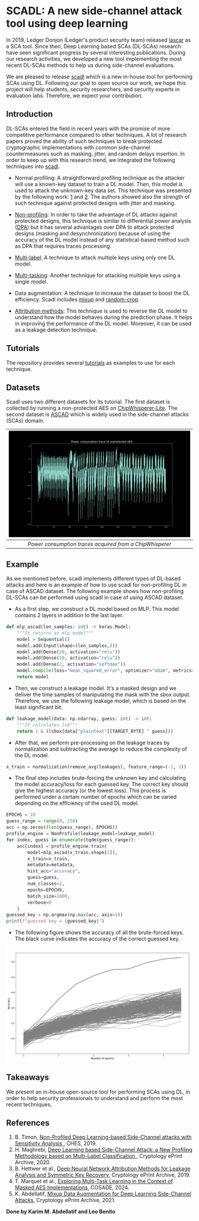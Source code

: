 # SCADL: A new side-channel attack tool using deep learning

In 2019, Ledger Donjon (Ledger's product security team) released [lascar](https://github.com/Ledger-Donjon/lascar) as a SCA tool. 
Since then, Deep Learning based SCAs (DL-SCAs) research have seen significant progress by several interesting publications. 
During our research activities, we developed a new tool implementing the most recent DL-SCAs methods to help us during side-channel evaluations.

We are pleased to release [scadl](https://github.com/Ledger-Donjon/scadl) which is a new in-house tool for performing SCAs using DL.
Following our goal to open source our work, we hope this project will help students, security researchers, and security experts in evaluation labs. Therefore, we expect your contribution.

 
## Introduction

DL-SCAs entered the field in recent years with the promise of more competitive performance compared to other techniques.
A lot of research papers proved the ability of such techniques to break protected cryptographic implementations with common side-channel countermeasures such as masking, jitter, and random delays insertion. 
In order to keep up with this research trend, we integrated the following techniques into [scadl](https://github.com/Ledger-Donjon/scadl). 

- Normal profiling: A straightforward profiling technique as the attacker will use a known-key dataset to train a DL model. 
Then, this model is used to attack the unknown-key data set. This technique was presented by the following work: [1](https://eprint.iacr.org/2016/921) and [2](https://eprint.iacr.org/2018/053). 
The authors showed also the strength of such technique against protected designs with jitter and masking.

- [Non-profiling](https://tches.iacr.org/index.php/TCHES/article/view/7387): In order to take the advantage of DL attacks against protected designs,  this technique is similar to differential power analysis ([DPA](https://paulkocher.com/doc/DifferentialPowerAnalysis.pdf))
but it has several advantages over DPA to attack protected designs (masking and desynchronization) because of using the accuracy of the DL model instead of any statistical-based method such as DPA that requires traces processing.

- [Multi-label](https://eprint.iacr.org/2020/436): A technique to attack multiple keys using only one DL model.  

- [Multi-tasking](https://eprint.iacr.org/2023/006.pdf): Another technique for attacking multiple keys using a single model.

- Data augmentation: A technique to increase the dataset to boost the DL efficiency. Scadl includes [mixup](https://eprint.iacr.org/2021/328.pdf) and [random-crop](https://blog.roboflow.com/why-and-how-to-implement-random-crop-data-augmentation/).

- [Attribution methods](https://eprint.iacr.org/2019/143.pdf): This technique is used to reverse the DL model to understand how the model behaves during the prediction phase. It helps in improving the performance of the DL model. Moreover, it can be used as a leakage detection technique.

## Tutorials
The repository provides several [tutorials](https://github.com/Ledger-Donjon/scadl/tree/master/tutorial) as examples to use for each technique.


## Datasets
Scadl uses two different datasets for its tutorial. The first dataset is collected by running a non-protected AES on [ChipWhisperer-Lite](https://rtfm.newae.com/Targets/CW303%20Arm/). The second dataset is [ASCAD](https://github.com/ANSSI-FR/ASCAD/tree/master/ATMEGA_AES_v1) which is widely used in the side-channel attacks (SCAs) domain.

| ![ChipWhisperer power consumption trace](images/cw_aes_single.png)|
|:--:|
| *Power consumption traces acquired from a ChipWhisperer* |

## Example

As we mentioned before, scadl implements different types of DL-based attacks and here is an example of how to use scadl for non-profiling DL in case of ASCAD dataset.
The following example shows how non-profiling DL-SCAs can be performed using scadl in case of using ASCAD dataset.

- As a first step, we construct a DL model based on MLP. This model contains 2 layers in addition to the last layer.

```python
def mlp_ascad(len_samples: int) -> keras.Model:
    """It returns an mlp model"""
    model = Sequential()
    model.add(Input(shape=(len_samples,)))
    model.add(Dense(20, activation="relu"))
    model.add(Dense(10, activation="relu"))
    model.add(Dense(2, activation="softmax"))
    model.compile(loss="mean_squared_error", optimizer="adam", metrics=["accuracy"])
    return model

```

- Then,  we construct a leakage model. It's a masked design and we deliver the time samples of manipulating the mask with the sbox output.
Therefore, we use the following leakage model, which is based on the least significant bit.

```python
def leakage_model(data: np.ndarray, guess: int) -> int:
    """It calculates lsb"""
    return 1 & ((sbox[data["plaintext"][TARGET_BYTE] ^ guess]))
```

- After that, we perform pre-processing on the leakage traces by normalization and subtracting the average to reduce the complexity of the DL model.

```python
x_train = normalization(remove_avg(leakages), feature_range=(-1, 1))
```

- The final step includes brute-forcing the unknown key and calculating the model accuracy/loss for each guessed key. 
The correct key should give the highest accuracy (or the lowest loss). This process is performed under a certain number of epochs which can be varied depending on the efficiency of the used DL model.

```python
EPOCHS = 10
guess_range = range(0, 256)
acc = np.zeros((len(guess_range), EPOCHS))
profile_engine = NonProfile(leakage_model=leakage_model)
for index, guess in enumerate(tqdm(guess_range)):
    acc[index] = profile_engine.train(
        model=mlp_ascad(x_train.shape[1]),
        x_train=x_train,
        metadata=metadata,
        hist_acc="accuracy",
        guess=guess,
        num_classes=2,
        epochs=EPOCHS,
        batch_size=1000,
        verbose=0
    )
guessed_key = np.argmax(np.max(acc, axis=1))
print(f"guessed key = {guessed_key}")

```

- The following figure shows the accuracy of all the brute-forced keys. The black curve indicates the accuracy of the correct guessed key.

![cw_trace](images/non_profiling_result.png)

## Takeaways

We present an in-house open-source tool for performing SCAs using DL, in order to help security professionals to understand and perform the most recent
techniques. 

## References

1. B. Timon, [Non-Profiled Deep Learning-based Side-Channel attacks with Sensitivity Analysis
](https://tches.iacr.org/index.php/TCHES/article/view/7387), CHES, 2019.
2. H. Maghrebi, [Deep Learning based Side-Channel Attack: a New Profiling Methodology based on Multi-Label Classification
](https://eprint.iacr.org/2020/436), Cryptology ePrint Archive, 2020.
3. B. Hettwer et al., [Deep Neural Network Attribution Methods for
Leakage Analysis and Symmetric Key Recovery](https://eprint.iacr.org/2019/143), Cryptology ePrint Archive, 2019.
4. T. Marquet et al., [Exploring Multi-Task Learning in the Context of
Masked AES Implementations](https://eprint.iacr.org/2023/006), COSADE, 2024.
5. K. Abdellatif, [Mixup Data Augmentation for Deep Learning
Side-Channel Attacks](https://eprint.iacr.org/2021/328), Cryptology ePrint Archive, 2021.

**Done by Karim M. Abdellatif and Leo Benito**

















